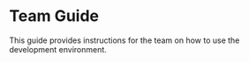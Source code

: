 # Team Guide

This guide provides instructions for the team on how to use the development environment.

